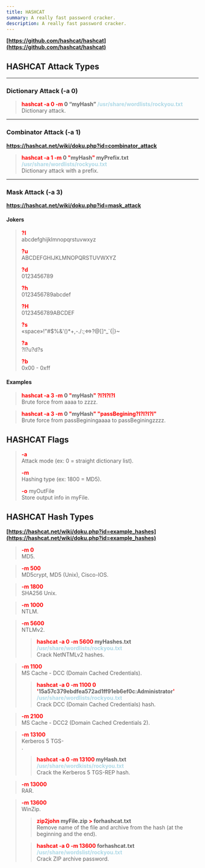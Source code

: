 ```yaml
---
title: HASHCAT
summary: A really fast password cracker.
description: A really fast password cracker.
---
```


**[https://github.com/hashcat/hashcat](https://github.com/hashcat/hashcat)**

## HASHCAT Attack Types

---

### Dictionary Attack (-a 0)


 > 
 > **<font color=red>hashcat -a 0 -m </font>0 “myHash” <font color=lightblue>/usr/share/wordlists/rockyou.txt</font>**</br>
 > Dictionary attack.

---

### Combinator Attack (-a 1)

**https://hashcat.net/wiki/doku.php?id=combinator_attack**

 > 
 > **<font color=red>hashcat -a 1 -m</font> 0 <font color=red>"</font>myHash<font color=red>"</font> myPrefix.txt <font color=lightblue>/usr/share/wordlists/rockyou.txt</font>**</br>
 > Dictionary attack with a prefix.

---

### Mask Attack (-a 3)

**https://hashcat.net/wiki/doku.php?id=mask_attack** 

#### Jokers

 > 
 > **<font color=red>?l</font>**</br>
 > abcdefghijklmnopqrstuvwxyz
 > 
 > **<font color=red>?u</font>**</br>
 > ABCDEFGHIJKLMNOPQRSTUVWXYZ
 > 
 > **<font color=red>?d</font>**</br>
 > 0123456789
 > 
 > **<font color=red>?h</font>**</br>
 > 0123456789abcdef
 > 
 > **<font color=red>?H</font>**</br>
 > 0123456789ABCDEF
 > 
 > **<font color=red>?s</font>**</br>
 > «space»!"#$%&'()\*+,-./:;\<=>?@\[\]^\_\`{|}~
 > 
 > **<font color=red>?a</font>**</br>
 > ?l?u?d?s
 > 
 > **<font color=red>?b</font>**</br>
 > 0x00 - 0xff

#### Examples

 > 
 > **<font color=red>hashcat -a 3 -m</font> 0 <font color=red>"</font>myHash<font color=red>" ?l?l?l?l</font>**</br>
 > Brute force from aaaa to zzzz.

 > 
 > **<font color=red>hashcat -a 3 -m</font> 0 <font color=red>"</font>myHash<font color=red>" "passBegining?l?l?l?l"</font>**</br>
 > Brute force from passBeginingaaaa to passBeginingzzzz.

## HASHCAT Flags


 > 
 > **<font color=red>-a</font>**</br>
 > Attack mode (ex: 0 = straight dictionary list).
 > 
 > **<font color=red>-m</font>**</br>
 > Hashing type (ex: 1800 = MD5).
 > 
 > **<font color=red>-o</font>** myOutFile</br>
 > Store output info in myFile.

## HASHCAT Hash Types

**[https://hashcat.net/wiki/doku.php?id=example_hashes](https://hashcat.net/wiki/doku.php?id=example_hashes)**

 > 
 > **<font color=red>-m 0</font>**</br>
 > MD5.

 > 
 > **<font color=red>-m 500</font>**</br>
 > MD5crypt, MD5 (Unix), Cisco-IOS.

 > 
 > **<font color=red>-m 1800</font>**</br>
 > SHA256 Unix.

 > 
 > **<font color=red>-m 1000</font>**</br>
 > NTLM.

 > 
 > **<font color=red>-m 5600</font>**</br>
 > NTLMv2.
 > 
 >  > 
 >  > **<font color=red>hashcat -a 0 -m 5600 </font>myHashes.txt <font color=lightblue>/usr/share/wordlists/rockyou.txt</font>**</br>
 >  > Crack NetNTMLv2 hashes.

 > 
 > **<font color=red>-m 1100</font>**</br>
 > MS Cache - DCC (Domain Cached Credentials).
 > 
 >  > 
 >  > **<font color=red>hashcat -a 0 -m 1100 0 '</font>15a57c379ebdfea572ad1ff91eb6ef0c:Administrator<font color=red>'</font> <font color=lightblue>/usr/share/wordlists/rockyou.txt</font>**</br>
 >  > Crack DCC (Domain Cached Credentials) hash.

 > 
 > **<font color=red>-m 2100</font>**</br>
 > MS Cache - DCC2 (Domain Cached Credentials 2).

 > 
 > **<font color=red>-m 13100</font>**</br>
 > Kerberos 5 TGS-</br>.
 > 
 >  > 
 >  > **<font color=red>hashcat -a 0 -m 13100</font> myHash.txt <font color=lightblue>/usr/share/wordkists/rockyou.txt</font>**</br>
 >  > Crack the Kerberos 5 TGS-REP hash.

 > 
 > **<font color=red>-m 13000</font>**</br>
 > RAR.

 > 
 > **<font color=red>-m 13600</font>**</br>
 > WinZip.
 > 
 >  > 
 >  > **<font color=red>zip2john</font> myFile.zip <font color=red>\></font> forhashcat.txt**</br>
 >  > Remove name of the file and archive from the hash (at the beginning and the end).
 > 
 >  > 
 >  > **<font color=red>hashcat -a 0 -m 13600</font> forhashcat.txt <font color=lightblue>/usr/share/wordslist/rockyou.txt</font>**</br>
 >  > Crack ZIP archive password.
